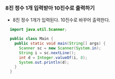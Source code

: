 ### 8진 정수 1개 입력받아 10진수로 출력하기
  - 8진 정수 1개가 입력된다. 10진수로 바꾸어 출력한다.
```java
  import java.util.Scanner;

  public class Main {
    public static void main(String[] args) {
      Scanner sc = new Scanner(System.in);
      String i = sc.nextLine();
      int d = Integer.valueOf(i, 8);
      System.out.println(d);
    }
  }
```
